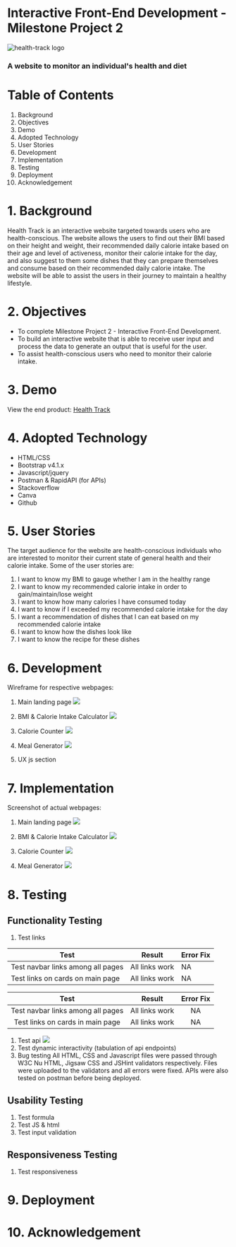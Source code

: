 # Interactive Front-End Development - Milestone Project 2

![health-track logo](images/health_track_logo.png) 
### A website to monitor an individual's health and diet

# Table of Contents
1. Background
2. Objectives
3. Demo
4. Adopted Technology
5. User Stories
6. Development
7. Implementation
8. Testing
9. Deployment
10. Acknowledgement

# 1. Background
Health Track is an interactive website targeted towards users who are health-conscious. The website allows the users to find out their BMI based on their height and weight, their recommended daily calorie intake based on their age and level of activeness, monitor their calorie intake for the day, and also suggest to them some dishes that they can prepare themselves and consume based on their recommended daily calorie intake. The website will be able to assist the users in their journey to maintain a healthy lifestyle.

# 2. Objectives
* To complete Milestone Project 2 - Interactive Front-End Development.
* To build an interactive website that is able to receive user input and process the data to generate an output that is useful for the user.
* To assist health-conscious users who need to monitor their calorie intake.

# 3. Demo
View the end product: [Health Track](https://farhansam.github.io/health_track/)

# 4. Adopted Technology
* HTML/CSS
* Bootstrap v4.1.x
* Javascript/jquery
* Postman & RapidAPI (for APIs)
* Stackoverflow
* Canva
* Github

# 5. User Stories
The target audience for the website are health-conscious individuals who are interested to monitor their current state of general health and their calorie intake. Some of the user stories are:

1. I want to know my BMI to gauge whether I am in the healthy range
2. I want to know my recommended calorie intake in order to gain/maintain/lose weight
3. I want to know how many calories I have consumed today
4. I want to know if I exceeded my recommended calorie intake for the day
5. I want a recommendation of dishes that I can eat based on my recommended calorie intake
6. I want to know how the dishes look like
7. I want to know the recipe for these dishes

# 6. Development
Wireframe for respective webpages:

1. Main landing page
   ![](images/wireframe_main_page.png)

2. BMI & Calorie Intake Calculator
   ![](images/wireframe_bmi_calculator.png)

3. Calorie Counter
   ![](images/wireframe_calorie_counter.png)

4. Meal Generator
   ![](images/wireframe_meal_generator.png)

5. UX js section

# 7. Implementation
Screenshot of actual webpages:

1. Main landing page
   ![](images/actual_main_page.png)

2. BMI & Calorie Intake Calculator
   ![](images/actual_bmi_calculator.png)

3. Calorie Counter
   ![](images/actual_calorie_counter.png)

4. Meal Generator
   ![](images/actual_meal_generator.png)


# 8. Testing

## Functionality Testing
1. Test links
   
| Test | Result  | Error Fix  |
|---|---|---|
| Test navbar links among all pages  | All links work  | NA  |
| Test links on cards on main page  | All links work  | NA  |

|   Test   |     Result    |  Error Fix |
|:--------:|:-------------:|:----------:|
| Test navbar links among all pages |  All links work | NA |
| Test links on cards in main page |    All links work   | NA |


1. Test api
   ![](images/postman_check.png)
2. Test dynamic interactivity (tabulation of api endpoints)
3. Bug testing
All HTML, CSS and Javascript files were passed through W3C Nu HTML, Jigsaw CSS and JSHint validators respectively. Files were uploaded to the validators and all errors were fixed. APIs were also tested on postman before being deployed.

## Usability Testing
1. Test formula
2. Test JS & html
3. Test input validation
   
## Responsiveness Testing
1. Test responsiveness

# 9. Deployment

# 10. Acknowledgement